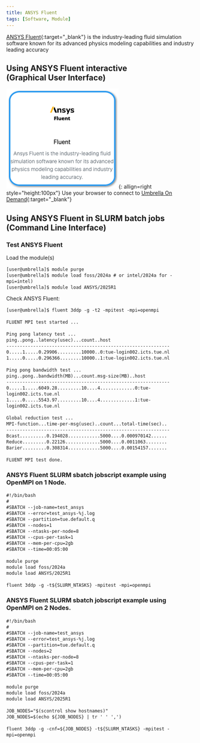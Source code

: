 ```yaml
---
title: ANSYS Fluent
tags: [Software, Module]
---
```


[ANSYS Fluent](https://www.ansys.com/products/fluids/ansys-fluent){:target="_blank"} is the industry-leading fluid simulation software known for its advanced physics modeling capabilities and industry leading accuracy

## Using ANSYS Fluent interactive<br>(Graphical User Interface)

![ANSYS Fluent in Umbrella On Demdand](ansys-fluent-ood.png){: allign=right style="height:100px"}
Use your browser to connect to [Umbrella On Demand](https://hpc.tue.nl){:target="_blank"}

## Using ANSYS Fluent in SLURM batch jobs<br>(Command Line Interface)

### Test ANSYS Fluent

Load the module(s)

```shell 
[user@umbrella]$ module purge
[user@umbrella]$ module load foss/2024a # or intel/2024a for -mpi=intel)
[user@umbrella]$ module load ANSYS/2025R1
```

Check ANSYS Fluent:

```shell 
[user@umbrella]$ fluent 3ddp -g -t2 -mpitest -mpi=openmpi

FLUENT MPI test started ... 

Ping pong latency test ...
ping..pong..latency(usec)...count..host
-------------------------------------------------------------
0.....1.....0.29906.........10000..0:tue-login002.icts.tue.nl
1.....0.....0.296366........10000..1:tue-login002.icts.tue.nl

Ping pong bandwidth test ...
ping..pong..bandwidth(MB)...count.msg-size(MB)..host
-------------------------------------------------------------
0.....1.....6049.28.........10....4.............0:tue-login002.icts.tue.nl
1.....0.....5543.97.........10....4.............1:tue-login002.icts.tue.nl

Global reduction test ...
MPI-function...time-per-msg(usec)..count...total-time(sec)..
-------------------------------------------------------------
Bcast..........0.194028............5000....0.000970142......
Reduce.........0.22126.............5000....0.0011063........
Barier.........0.308314............5000....0.00154157.......

FLUENT MPI test done.

```

### ANSYS Fluent SLURM sbatch jobscript example using OpenMPI on 1 Node.

```slurm
#!/bin/bash
#
#SBATCH --job-name=test_ansys
#SBATCH --error=test_ansys-%j.log
#SBATCH --partition=tue.default.q
#SBATCH --nodes=1
#SBATCH --ntasks-per-node=8
#SBATCH --cpus-per-task=1
#SBATCH --mem-per-cpu=2gb
#SBATCH --time=00:05:00

module purge
module load foss/2024a
module load ANSYS/2025R1

fluent 3ddp -g -t${SLURM_NTASKS} -mpitest -mpi=openmpi
```

### ANSYS Fluent SLURM sbatch jobscript example using OpenMPI on 2 Nodes.
```slurm
#!/bin/bash
#
#SBATCH --job-name=test_ansys
#SBATCH --error=test_ansys-%j.log
#SBATCH --partition=tue.default.q
#SBATCH --nodes=2
#SBATCH --ntasks-per-node=8
#SBATCH --cpus-per-task=1
#SBATCH --mem-per-cpu=2gb
#SBATCH --time=00:05:00

module purge
module load foss/2024a
module load ANSYS/2025R1

JOB_NODES="$(scontrol show hostnames)"
JOB_NODES=$(echo ${JOB_NODES} | tr ' ' ',')

fluent 3ddp -g -cnf=${JOB_NODES} -t${SLURM_NTASKS} -mpitest -mpi=openmpi
```
